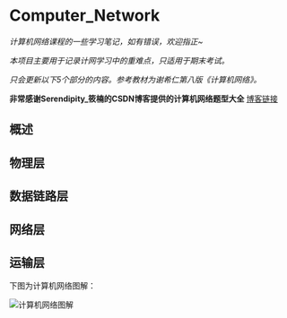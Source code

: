 # Computer_Network
*计算机网络课程的一些学习笔记，如有错误，欢迎指正~*  

*本项目主要用于记录计网学习中的重难点，只适用于期末考试。*

*只会更新以下5个部分的内容。参考教材为谢希仁第八版《计算机网络》。*

**非常感谢Serendipity_筱楠的CSDN博客提供的计算机网络题型大全**  [博客链接](https://blog.csdn.net/gl620321?type=blog)

## 概述  


## 物理层


## 数据链路层


## 网络层


## 运输层




下图为计算机网络图解：

![计算机网络图解](https://i-blog.csdnimg.cn/blog_migrate/895d741c66859ca5024e325b32be24fc.png)
